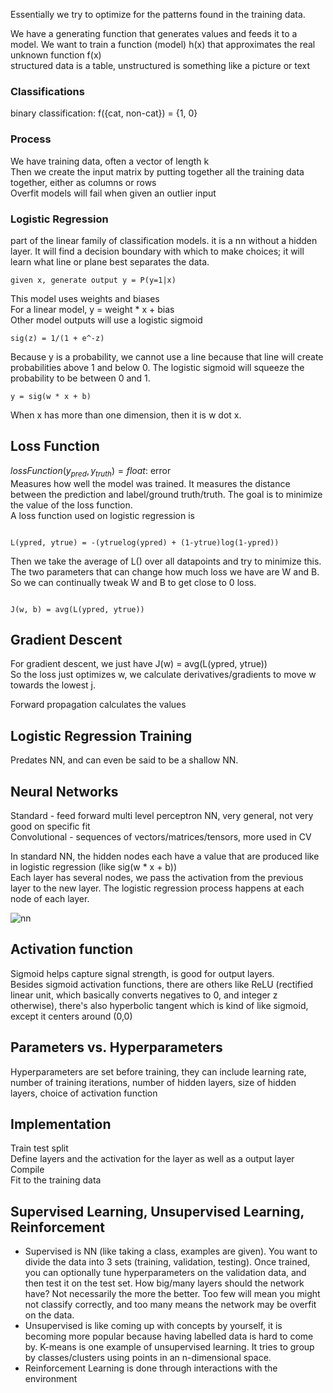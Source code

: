 Essentially we try to optimize for the patterns found in the training data. 

We have a generating function that generates values and feeds it to a model. 
We want to train a function (model) h(x) that approximates the real unknown function f(x)  
structured data is a table, unstructured is something like a picture or text

### Classifications
binary classification: f({cat, non-cat}) = {1, 0}

### Process
We have training data, often a vector of length k  
Then we create the input matrix by putting together all the training data together, either as columns or rows  
Overfit models will fail when given an outlier input

### Logistic Regression
part of the linear family of classification models. it is a nn without a hidden layer. It will find a decision boundary with which to make choices; it will learn what line or plane best separates the data. 
```
given x, generate output y = P(y=1|x)
```
This model uses weights and biases  
For a linear model, y = weight * x + bias  
Other model outputs will use a logistic sigmoid  
```
sig(z) = 1/(1 + e^-z)
```
Because y is a probability, we cannot use a line because that line will create probabilities above 1 and below 0. The logistic sigmoid will squeeze the probability to be between 0 and 1.  
```
y = sig(w * x + b)
```
When x has more than one dimension, then it is w dot x.  

## Loss Function

$lossFunction(y_{pred}, y_{truth}) = float$: error  
Measures how well the model was trained. It measures the distance between the prediction and label/ground truth/truth. The goal is to minimize the value of the loss function.  
A loss function used on logistic regression is  

```

L(ypred, ytrue) = -(ytruelog(ypred) + (1-ytrue)log(1-ypred))

```  

Then we take the average of L() over all datapoints and try to minimize this. The two parameters that can change how much loss we have are W and B. So we can continually tweak W and B to get close to 0 loss.  

```

J(w, b) = avg(L(ypred, ytrue))

```

## Gradient Descent

For gradient descent, we just have J(w) = avg(L(ypred, ytrue))  
So the loss just optimizes w, we calculate derivatives/gradients to move w towards the lowest j.

Forward propagation calculates the values

## Logistic Regression Training

Predates NN, and can even be said to be a shallow NN.

## Neural Networks

Standard - feed forward multi level perceptron NN, very general, not very good on specific fit  
Convolutional - sequences of vectors/matrices/tensors, more used in CV  

In standard NN, the hidden nodes each have a value that are produced like in logistic regression (like sig(w * x + b))  
Each layer has several nodes, we pass the activation from the previous layer to the new layer. The logistic regression process happens at each node of each layer.

![nn](/nn.png)

## Activation function

Sigmoid helps capture signal strength, is good for output layers.  
Besides sigmoid activation functions, there are others like ReLU (rectified linear unit, which basically converts negatives to 0, and integer z otherwise), there's also hyperbolic tangent which is kind of like sigmoid, except it centers around (0,0)

## Parameters vs. Hyperparameters

Hyperparameters are set before training, they can include learning rate, number of training iterations, number of hidden layers, size of hidden layers, choice of activation function

## Implementation

Train test split  
Define layers and the activation for the layer as well as a output layer  
Compile  
Fit to the training data  

## Supervised Learning, Unsupervised Learning, Reinforcement

- Supervised is NN (like taking a class, examples are given). You want to divide the data into 3 sets (training, validation, testing). Once trained, you can optionally tune hyperparameters on the validation data, and then test it on the test set. How big/many layers should the network have? Not necessarily the more the better. Too few will mean you might not classify correctly, and too many means the network may be overfit on the data. 
- Unsupervised is like coming up with concepts by yourself, it is becoming more popular because having labelled data is hard to come by. K-means is one example of unsupervised learning. It tries to group by classes/clusters using points in an n-dimensional space. 
- Reinforcement Learning is done through interactions with the environment
